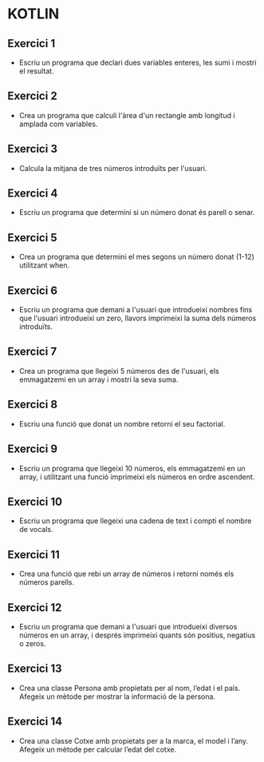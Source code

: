 # KOTLIN

## Exercici 1
- Escriu un programa que declari dues variables enteres, les sumi i mostri el resultat. 
## Exercici 2
- Crea un programa que calculi l'àrea d'un rectangle amb longitud i amplada com variables.
## Exercici 3
- Calcula la mitjana de tres números introduïts per l'usuari.
## Exercici 4
- Escriu un programa que determini si un número donat és parell o senar.
## Exercici 5
- Crea un programa que determini el mes segons un número donat (1-12) utilitzant when. 
## Exercici 6
- Escriu un programa que demani a l'usuari que introdueixi nombres fins que l'usuari introdueixi un zero, llavors imprimeixi la suma dels números introduïts.  
## Exercici 7
- Crea un programa que llegeixi 5 números des de l'usuari, els emmagatzemi en un array i mostri la seva suma.
## Exercici 8
- Escriu una funció que donat un nombre retorni el seu factorial.
## Exercici 9
- Escriu un programa que llegeixi 10 números, els emmagatzemi en un array, i utilitzant una funció imprimeixi els números en ordre ascendent.
## Exercici 10
- Escriu un programa que llegeixi una cadena de text i compti el nombre de vocals.
## Exercici 11
- Crea una funció que rebi un array de números i retorni només els números parells.
## Exercici 12
- Escriu un programa que demani a l'usuari que introdueixi diversos números en un array, i després imprimeixi quants són positius, negatius o zeros.
## Exercici 13
- Crea una classe Persona amb propietats per al nom, l’edat i el país. Afegeix un mètode per mostrar la informació de la persona.
## Exercici 14
- Crea una classe Cotxe amb propietats per a la marca, el model i l’any. Afegeix un mètode per calcular l’edat del cotxe.

